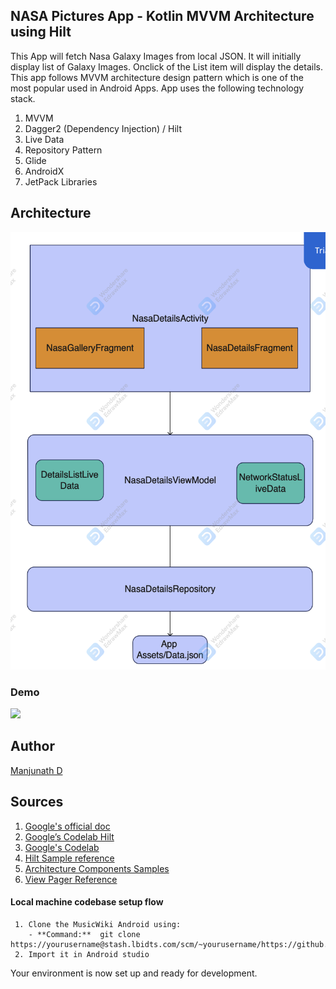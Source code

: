 ## NASA Pictures App - Kotlin MVVM Architecture using Hilt

This App will fetch Nasa Galaxy Images from local JSON. It will initially display list of Galaxy Images. Onclick of the List item will display the details. This app follows MVVM architecture design pattern which is one of the most popular used in Android Apps. App uses the following technology stack.

1.	MVVM
2.	Dagger2 (Dependency Injection) / Hilt
3.	Live Data
4.	Repository Pattern
5.	Glide
6.	AndroidX
7.	JetPack Libraries


## Architecture
<img alt="App High Level Architecture" height="700px" src="https://github.com/manju1375/NasaDetails/blob/master/App_Architecture.png" />

### Demo
<img height="400px" src="https://github.com/manju1375/NasaDetails/blob/master/Demo.gif" />

## Author
[Manjunath D]( https://github.com/manju1375)


## Sources
1.	[Google's official doc](https://developer.android.com/jetpack/docs/guide)
2.	[Google’s Codelab Hilt]( https://developer.android.com/codelabs/android-hilt#0)
3.	[Google's Codelab](https://codelabs.developers.google.com/codelabs/android-training-livedata-viewmodel/#0)
4.	[Hilt Sample reference]( https://howtodoandroid.com/android-hilt-dependency-injection/)
5.	[Architecture Components Samples](https://github.com/android/architecture-components-samples/tree/88747993139224a4bb6dbe985adf652d557de621)
6.	[View Pager Reference](https://guides.codepath.com/android/viewpager-with-fragmentpageradapter)


#### **Local machine codebase setup flow**

     1. Clone the MusicWiki Android using:
        - **Command:**  git clone https://yourusername@stash.lbidts.com/scm/~yourusername/https://github.com/manju1375/MusicGen.git
     2. Import it in Android studio

Your environment is now set up and ready for development.
